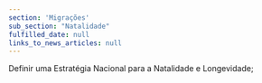 ```yaml
---
section: 'Migrações'
sub_section: "Natalidade"
fulfilled_date: null
links_to_news_articles: null
---
```


Definir uma Estratégia Nacional para a Natalidade e Longevidade;